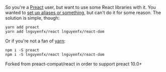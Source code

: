 So you're a [Preact](https://preactjs.com/) user, but want to use some React libraries with it. You wanted to [set up aliases or something](https://preactjs.com/guide/switching-to-preact#easy-preact-compat-alias), but can't do it for some reason. The solution is simple, though:

```
yarn add preact
yarn add lnguyenfx/react lnguyenfx/react-dom
```

Or if you're not a fan of [yarn](http://yarnpkg.com/):

```
npm i -S preact
npm i -S lnguyenfx/react lnguyenfx/react-dom
```

Forked from preact-compat/react in order to support preact 10.0+